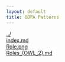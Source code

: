 ```yaml
---
layout: default
title: ODPA Patterns
---
```

  
[../](../)  
[index.md](./index.md)  
[Role.png](./Role.png)  
[Roles_(OWL_2).md](./Roles_(OWL_2).md)  
